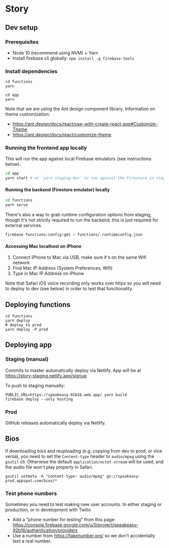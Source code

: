 # Story

## Dev setup

### Prerequisites

- Node 10 (recommend using NVM) + Yarn
- Install firebase cli globally: `npm install -g firebase-tools`

### Install dependencies

```
cd functions
yarn
```

```
cd app
yarn
```

Note that we are using the Ant design component library. Information on theme customization:

- https://ant.design/docs/react/use-with-create-react-app#Customize-Theme
- https://ant.design/docs/react/customize-theme

### Running the frontend app locally

This will run the app against local Firebase emulators (see instructions below).

```bash
cd app
yarn start # or `yarn staging-dev` to run against the Firestore in staging
```

#### Running the backend (Firestore emulator) locally

```bash
cd functions
yarn serve
```

There's also a way to grab runtime configuration options from staging, though it's not strictly required to run the
backend, this is just required for external services.

```bash
firebase functions:config:get > functions/.runtimeconfig.json
```

#### Accessing Mac localhost on iPhone

1. Connect iPhone to Mac via USB, make sure it's on the same Wifi network
2. Find Mac IP Address (System Preferences, Wifi)
3. Type in Mac IP Address on iPhone

Note that Safari iOS voice recording only works over https so you will need to deploy to dev (see below) in order to test that functionality.

## Deploying functions

```
cd functions
yarn deploy
# deploy to prod
yarn deploy -P prod
```

## Deploying app

### Staging (manual)
Commits to master automatically deploy via Netlify. App will be at https://story-staging.netlify.app/signup

To push to staging manually:
```
PUBLIC_URL=https://speakeasy-92b16.web.app/ yarn build
firebase deploy --only hosting
```

### Prod
GitHub releases automatically deploy via Netlify.

## Bios

If downloading bios and reuploading (e.g. copying from dev to prod, or vice versa), you need to set the `Content-type`
header to `audio/mpeg` using the `gsutil` cli. Otherwise the default `application/octet-stream` will be used, and the
audio file won't play properly in Safari.

```
gsutil setmeta -h "Content-type: audio/mpeg" gs://speakeasy-prod.appspot.com/bios/*
```

### Test phone numbers
Sometimes you need to test making new user accounts. In either staging or production, or in development with Twilio 
- Add a "phone number for testing" from this page:
  https://console.firebase.google.com/u/0/project/speakeasy-92b16/authentication/providers
- Use a number from https://fakenumber.org/ so we don't accidentally text a real number.

